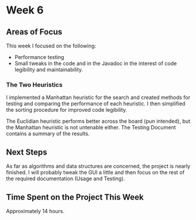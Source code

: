 # Week 6

## Areas of Focus

This week I focused on the following:
* Performance testing
* Small tweaks in the code and in the Javadoc in the interest of code legibility and maintainability.

### The Two Heuristics

I implemented a Manhattan heuristic for the search and created methods for testing and comparing the performance of each heuristic. I then simplified the sorting procedure for improved code legibility.

The Euclidian heuristic performs better across the board (pun intended), but the Manhattan heuristic is not untenable either. The Testing Document contains a summary of the results.

## Next Steps

As far as algorithms and data structures are concerned, the project is nearly finished. I will probably tweak the GUI a little and then focus on the rest of the required documentation (Usage and Testing).

## Time Spent on the Project This Week

Approximately 14 hours.
